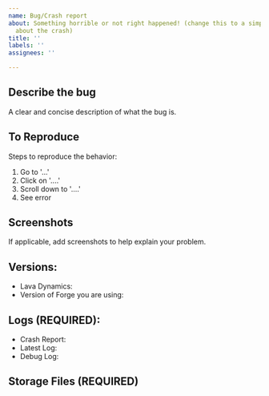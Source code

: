 ```yaml
---
name: Bug/Crash report
about: Something horrible or not right happened! (change this to a simple statement
  about the crash)
title: ''
labels: ''
assignees: ''

---
```


## Describe the bug
A clear and concise description of what the bug is. <!-- you may delete this line if you've given a description //-->

## To Reproduce
<!-- if there are no steps, just delete this section //-->
Steps to reproduce the behavior:
1. Go to '...'
2. Click on '....'
3. Scroll down to '....'
4. See error

## Screenshots
If applicable, add screenshots to help explain your problem. <!-- if no screenshots make sure to delete this section //-->

## Versions:
 - Lava Dynamics: 
 - Version of Forge you are using:

## Logs (REQUIRED):
<!-- if no logs make sure to delete this section //-->
<!-- if there are logs use https://paste.ubuntu.com and put the resulting url //-->
 - Crash Report: <!-- found in the crash-reports folder //-->
 - Latest Log: <!-- found in the logs/ folder //-->
 - Debug Log: <!-- found in the logs/ folder //-->

## Storage Files (REQUIRED)
<!-- DO NOT DELETED THIS SECTION //-->
<!-- NO MATTER WHAT WE NEED THESE FILES //-->
<!-- For each World and Dimension that the bug or crash has occurred we need the storage files, the are located in the world and dimension folders.
The two files to be found in each are are called LD_Checkedstorage and LD_Volcanostorage 
Again please use https://paste.ubuntu.com
Make sure to let us know which dimension each set belongs too //-->
<!-- for example DIM1-ld_checkedstorage: https://paste.ubuntu.com/asdf89ds8d //-->
